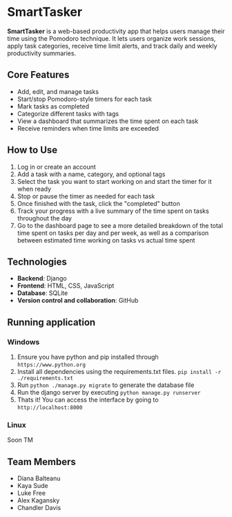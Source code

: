 # SmartTasker
**SmartTasker** is a web-based productivity app that helps users manage their time using the Pomodoro technique. It lets users organize work sessions, apply task categories, receive time limit alerts, and track daily and weekly productivity summaries.



## Core Features
- Add, edit, and manage tasks
- Start/stop Pomodoro-style timers for each task
- Mark tasks as completed
- Categorize different tasks with tags
- View a dashboard that summarizes the time spent on each task
- Receive reminders when time limits are exceeded

## How to Use
1. Log in or create an account
2. Add a task with a name, category, and optional tags
3. Select the task you want to start working on and start the timer for it when ready
4. Stop or pause the timer as needed for each task
5. Once finished with the task, click the "completed" button
6. Track your progress with a live summary of the time spent on tasks throughout the day
7. Go to the dashboard page to see a more detailed breakdown of the total time spent on tasks per day and per week, as well as a comparison between estimated time working on tasks vs actual time spent

## Technologies
- **Backend**: Django
- **Frontend**: HTML, CSS, JavaScript
- **Database**: SQLite
- **Version control and collaboration**: GitHub 

## Running application


### Windows
1. Ensure you have python and pip installed through `https://www.python.org`
2. Install all dependencies using the requirements.txt files. `pip install -r ./requirements.txt`
3. Run `python ./manage.py migrate` to generate the database file
4. Run the django server by executing `python manage.py runserver`
5. Thats it! You can access the interface by going to `http://localhost:8000`

### Linux
Soon TM

## Team Members
- Diana Balteanu
- Kaya Sude
- Luke Free
- Alex Kagansky
- Chandler Davis
    